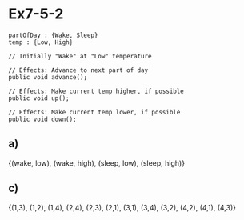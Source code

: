 # Ex7-5-2

```
partOfDay : {Wake, Sleep}
temp : {Low, High}

// Initially "Wake" at "Low" temperature

// Effects: Advance to next part of day
public void advance();

// Effects: Make current temp higher, if possible
public void up();

// Effects: Make current temp lower, if possible
public void down();
```

## a)

{(wake, low), (wake, high), (sleep, low), (sleep, high)}

## c)

{(1,3), (1,2), (1,4), (2,4), (2,3), (2,1), (3,1), (3,4), (3,2), (4,2), (4,1), (4,3)}

